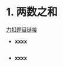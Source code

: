 # 1. 两数之和
[力扣题目链接](https://leetcode.cn/problems/two-sum/)
- **xxxx**
```java

```
- **xxxx**
```java 

```

